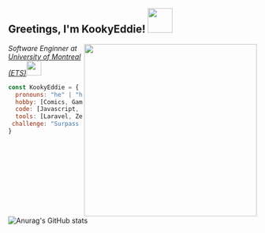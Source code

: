 <h2> Greetings, I'm KookyEddie! <img src="https://media.giphy.com/media/888R35MJTmDxQfRzfS/giphy.gif" width="50"></h2>
<img align='right' src="https://cdn.discordapp.com/attachments/744359252310622299/823665872357818399/Sans_titre.png" width="350">
<p><em>Software Enginner at <a href="https://www.etsmtl.ca/">University of Montreal (ETS)</a><img src="https://media.giphy.com/media/fYSnHlufseco8Fh93Z/giphy.gif" width="30"></br></em></p>

```javascript
const KookyEddie = {
  pronouns: "he" | "him",
  hobby: [Comics, Games, Books, Technology],
  code: [Javascript, PHP, C#, Java],
  tools: [Laravel, Zephyrus, Docker],
 challenge: "Surpass myself"
}
```
![Anurag's GitHub stats](https://github-readme-stats.vercel.app/api?username=KookyEddie&show_icons=true&theme=radical)

